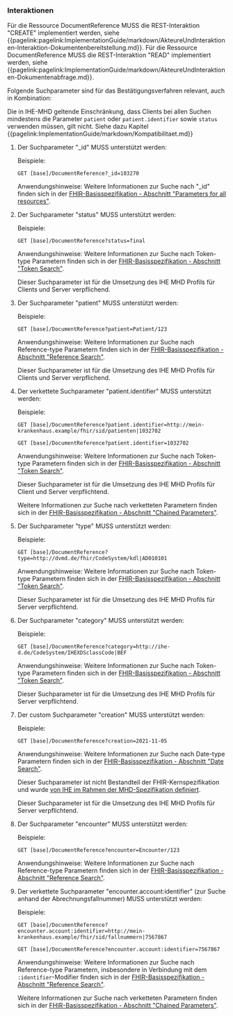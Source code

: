 ### Interaktionen

Für die Ressource DocumentReference MUSS die REST-Interaktion "CREATE" implementiert werden, siehe {{pagelink:pagelink:ImplementationGuide/markdown/AkteureUndInteraktionen-Interaktion-Dokumentenbereitstellung.md}}.
Für die Ressource DocumentReference MUSS die REST-Interaktion "READ" implementiert werden, siehe {{pagelink:pagelink:ImplementationGuide/markdown/AkteureUndInteraktionen-Dokumentenabfrage.md}}.

Folgende Suchparameter sind für das Bestätigungsverfahren relevant, auch in Kombination:

Die in IHE-MHD geltende Einschränkung, dass Clients bei allen Suchen mindestens die Parameter `patient` oder `patient.identifier` sowie `status` verwenden müssen, gilt nicht. Siehe dazu Kapitel {{pagelink:ImplementationGuide/markdown/Kompatibilitaet.md}}

1. Der Suchparameter "_id" MUSS unterstützt werden:

    Beispiele:

    ```GET [base]/DocumentReference?_id=103270```

    Anwendungshinweise: Weitere Informationen zur Suche nach "_id" finden sich in der [FHIR-Basisspezifikation - Abschnitt "Parameters for all resources"](http://hl7.org/fhir/R4/search.html#all).

1. Der Suchparameter "status" MUSS unterstützt werden:

    Beispiele:

    ```GET [base]/DocumentReference?status=final```

    Anwendungshinweise: Weitere Informationen zur Suche nach Token-type Parametern finden sich in der [FHIR-Basisspezifikation - Abschnitt "Token Search"](http://hl7.org/fhir/R4/search.html#token).

    Dieser Suchparameter ist für die Umsetzung des IHE MHD Profils für Clients und Server verpflichend.

1. Der Suchparameter "patient" MUSS unterstützt werden:

   Beispiele:

    ```GET [base]/DocumentReference?patient=Patient/123```

    Anwendungshinweise: Weitere Informationen zur Suche nach Reference-type Parametern finden sich in der [FHIR-Basisspezifikation - Abschnitt "Reference Search"](https://www.hl7.org/fhir/R4/search.html#reference).
	
	Dieser Suchparameter ist für die Umsetzung des IHE MHD Profils für Clients und Server verpflichend.

1. Der verkettete Suchparameter "patient.identifier" MUSS unterstützt werden:

    Beispiele:

    ```GET [base]/DocumentReference?patient.identifier=http://mein-krankenhaus.example/fhir/sid/patienten|1032702```

    ```GET [base]/DocumentReference?patient.identifier=1032702```

    Anwendungshinweise: Weitere Informationen zur Suche nach Token-type Parametern finden sich in der [FHIR-Basisspezifikation - Abschnitt "Token Search"](http://hl7.org/fhir/R4/search.html#token).

    Dieser Suchparameter ist für die Umsetzung des IHE MHD Profils für Client und Server verpflichtend.
	
	Weitere Informationen zur Suche nach verketteten Parametern finden sich in der [FHIR-Basisspezifikation - Abschnitt "Chained Parameters"](http://hl7.org/fhir/R4/search.html#chaining).

	
1. Der Suchparameter "type" MUSS unterstützt werden:

    Beispiele:

    ```GET [base]/DocumentReference?type=http://dvmd.de/fhir/CodeSystem/kdl|AD010101```

    Anwendungshinweise: Weitere Informationen zur Suche nach Token-type Parametern finden sich in der [FHIR-Basisspezifikation - Abschnitt "Token Search"](http://hl7.org/fhir/R4/search.html#token).

    Dieser Suchparameter ist für die Umsetzung des IHE MHD Profils für Server verpflichtend.

1. Der Suchparameter "category" MUSS unterstützt werden:

    Beispiele:

    ```GET [base]/DocumentReference?category=http://ihe-d.de/CodeSystem/IHEXDSclassCode|BEF```

    Anwendungshinweise: Weitere Informationen zur Suche nach Token-type Parametern finden sich in der [FHIR-Basisspezifikation - Abschnitt "Token Search"](http://hl7.org/fhir/R4/search.html#token).

    Dieser Suchparameter ist für die Umsetzung des IHE MHD Profils für Server verpflichtend.


1. Der custom Suchparameter "creation" MUSS unterstützt werden:

    Beispiele:

    ```GET [base]/DocumentReference?creation=2021-11-05```

    Anwendungshinweise: Weitere Informationen zur Suche nach Date-type Parametern finden sich in der [FHIR-Basisspezifikation - Abschnitt "Date Search"](http://hl7.org/fhir/R4/search.html#date).
	
	Dieser Suchparameter ist nicht Bestandteil der FHIR-Kernspezifikation und wurde [von IHE im Rahmen der MHD-Spezifikation definiert](https://profiles.ihe.net/ITI/MHD/SearchParameter-DocumentReference-Creation.html).

    Dieser Suchparameter ist für die Umsetzung des IHE MHD Profils für Server verpflichtend.


1. Der Suchparameter "encounter" MUSS unterstützt werden:

   Beispiele:

    ```GET [base]/DocumentReference?encounter=Encounter/123```

    Anwendungshinweise: Weitere Informationen zur Suche nach Reference-type Parametern finden sich in der [FHIR-Basisspezifikation - Abschnitt "Reference Search"](https://www.hl7.org/fhir/search.html#reference).


1. Der verkettete Suchparameter "encounter.account:identifier" (zur Suche anhand der Abrechnungsfallnummer) MUSS unterstützt werden:

   Beispiele:

    ```GET [base]/DocumentReference?encounter.account:identifier=http://mein-krankenhaus.example/fhir/sid/fallnummern|7567867```
	
	```GET [base]/DocumentReference?encounter.account:identifier=7567867```

    Anwendungshinweise: Weitere Informationen zur Suche nach Reference-type Parametern, insbesondere in Verbindung mit dem `:identifier`-Modifier finden sich in der [FHIR-Basisspezifikation - Abschnitt "Reference Search"](https://www.hl7.org/fhir/search.html#reference).
	
	Weitere Informationen zur Suche nach verketteten Parametern finden sich in der [FHIR-Basisspezifikation - Abschnitt "Chained Parameters"](http://hl7.org/fhir/search.html#chaining).
